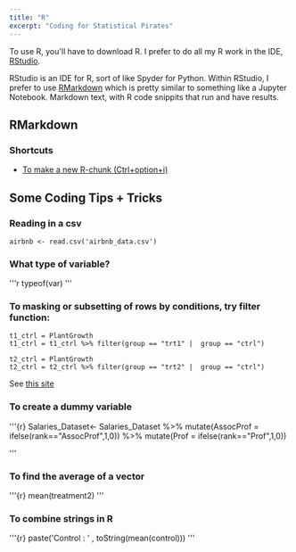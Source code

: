 ```yaml
---
title: "R"
excerpt: "Coding for Statistical Pirates"
---
```


To use R, you'll have to download R. I prefer to do all my R work in the IDE, [RStudio](https://rstudio.com/).

RStudio is an IDE for R, sort of like Spyder for Python. Within RStudio, I prefer to use [RMarkdown](https://rmarkdown.rstudio.com/) which is pretty similar to something like a Jupyter Notebook. Markdown text, with R code snippits that run and have results.


## RMarkdown

### Shortcuts
- [To make a new R-chunk (Ctrl+option+i)](https://rmarkdown.rstudio.com/lesson-3.html)




## Some Coding Tips + Tricks

### Reading in a csv
```{r}
airbnb <- read.csv('airbnb_data.csv')
```

### What type of variable?
'''r
typeof(var)
'''

### To masking or subsetting of rows by conditions, try filter function:
```{r}
t1_ctrl = PlantGrowth
t1_ctrl = t1_ctrl %>% filter(group == "trt1" |  group == "ctrl")

t2_ctrl = PlantGrowth
t2_ctrl = t2_ctrl %>% filter(group == "trt2" |  group == "ctrl")
```
See [this site](https://www.datanovia.com/en/lessons/subset-data-frame-rows-in-r/)

### To create a dummy variable
'''{r}
Salaries_Dataset<- Salaries_Dataset %>%
  mutate(AssocProf = ifelse(rank=="AssocProf",1,0)) %>%
  mutate(Prof = ifelse(rank=="Prof",1,0))

'''


### To find the average of a vector
'''{r}
mean(treatment2)
'''

### To combine strings in R
'''{r}
paste('Control : ' , toString(mean(control)))
'''
